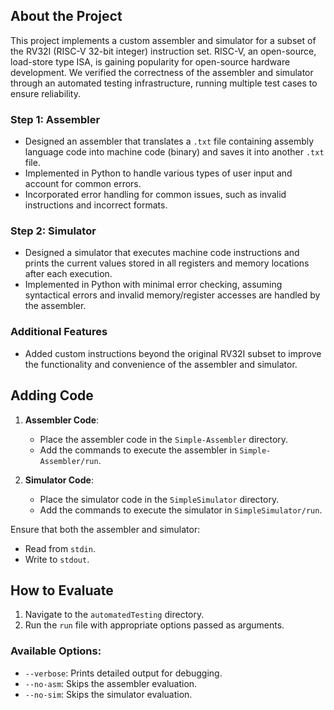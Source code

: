 ## About the Project

This project implements a custom assembler and simulator for a subset of the RV32I (RISC-V 32-bit integer) instruction set. RISC-V, an open-source, load-store type ISA, is gaining popularity for open-source hardware development. We verified the correctness of the assembler and simulator through an automated testing infrastructure, running multiple test cases to ensure reliability.

### Step 1: Assembler
- Designed an assembler that translates a `.txt` file containing assembly language code into machine code (binary) and saves it into another `.txt` file.
- Implemented in Python to handle various types of user input and account for common errors.
- Incorporated error handling for common issues, such as invalid instructions and incorrect formats.

### Step 2: Simulator
- Designed a simulator that executes machine code instructions and prints the current values stored in all registers and memory locations after each execution.
- Implemented in Python with minimal error checking, assuming syntactical errors and invalid memory/register accesses are handled by the assembler.
  
### Additional Features
- Added custom instructions beyond the original RV32I subset to improve the functionality and convenience of the assembler and simulator.

## Adding Code

1. **Assembler Code**:
   - Place the assembler code in the `Simple-Assembler` directory.
   - Add the commands to execute the assembler in `Simple-Assembler/run`.

2. **Simulator Code**:
   - Place the simulator code in the `SimpleSimulator` directory.
   - Add the commands to execute the simulator in `SimpleSimulator/run`.

Ensure that both the assembler and simulator:
- Read from `stdin`.
- Write to `stdout`.

## How to Evaluate

1. Navigate to the `automatedTesting` directory.
2. Run the `run` file with appropriate options passed as arguments.

### Available Options:
- `--verbose`: Prints detailed output for debugging.
- `--no-asm`: Skips the assembler evaluation.
- `--no-sim`: Skips the simulator evaluation.
